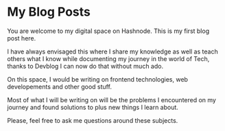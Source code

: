 # My Blog Posts

You are welcome to my digital space on Hashnode. This is my first blog post here.

I have always envisaged this where I share my knowledge as well as teach others what I know while documenting my journey in the world of Tech, 
thanks to Devblog I can now do that without much ado.

On this space, I would be writing on frontend technologies, web developements and other good stuff.

Most of what I will be writing on will be the problems I encountered on my journey and found solutions to plus new things I learn about.

Please, feel free to ask me questions around these subjects.
